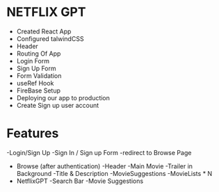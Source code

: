 # NETFLIX GPT

- Created React App
- Configured talwindCSS
- Header
- Routing Of App
- Login Form
- Sign Up Form 
- Form Validation
- useRef Hook
- FireBase Setup
- Deploying our app to production
- Create Sign up user account


# Features
-Login/Sign Up
    -Sign In / Sign up Form
    -redirect to Browse Page
- Browse (after authentication)
    -Header
    -Main Movie
        -Trailer in Background
        -Title & Description
        -MovieSuggestions
            -MovieLists * N
- NetflixGPT
    -Search Bar
    -Movie Suggestions
